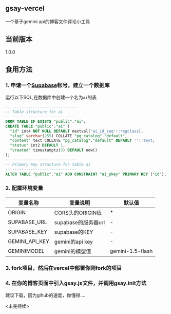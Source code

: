 ## gsay-vercel
一个基于gemini api的博客文件评论小工具

## 当前版本
1.0.0

## 食用方法 

### 1. 申请一个[Supabase](https://supabase.com)帐号，建立一个数据库
运行以下SQL,在数据库中创建一个名为`ai`的表
```sql
-- ----------------------------
-- Table structure for ai
-- ----------------------------
DROP TABLE IF EXISTS "public"."ai";
CREATE TABLE "public"."ai" (
  "id" int4 NOT NULL DEFAULT nextval('ai_id_seq'::regclass),
  "slug" varchar(255) COLLATE "pg_catalog"."default",
  "content" text COLLATE "pg_catalog"."default" DEFAULT ''::text,
  "status" int2 DEFAULT 1,
  "created" timestamptz(3) DEFAULT now()
);
-- ----------------------------
-- Primary Key structure for table ai
-- ----------------------------
ALTER TABLE "public"."ai" ADD CONSTRAINT "ai_pkey" PRIMARY KEY ("id");
```

### 2. 配置环境变量
|变量名称|变量说明|默认值|
|-|-|-|
|ORIGIN|CORS头的ORIGIN值|*|
|SUPABASE_URL|supabase的服务器url|-|
|SUPABASE_KEY|supabase的KEY|-|
|GEMINI_API_KEY|gemini的api key|-|
|GEMINIMODEL|gemini的模型值|gemini-1.5-flash|

### 3. fork项目，然后在vercel中部署你刚fork的项目

### 4. 在你的博客页面中引入gsay.js文件，并调用gsay.init方法

建议下载，因为gihub的速度，你懂得....

<未完待续>
